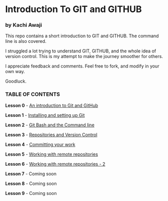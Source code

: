 # Introduction To GIT and GITHUB
### by Kachi Awaji

This repo contains a short introduction to GIT and GITHUB. The command line is also covered. 

I struggled a lot trying to understand GIT, GITHUB, and the whole idea of version control. This is my attempt to make the journey smoother for others. 

I appreciate feedback and comments. Feel free to fork, and modify in your own way.

Goodluck.

### TABLE OF CONTENTS
 **Lesson 0** - [An introduction to Git and GitHub](https://github.com/Kachi-Awaji/GIT-intro/blob/master/Lesson-0.md)

 **Lesson 1** - [Installing and setting up Git](https://github.com/Kachi-Awaji/GIT-intro/blob/master/Lesson-1.md)

 **Lesson 2** - [Git Bash and the Command line](https://github.com/Kachi-Awaji/GIT-intro/blob/master/Lesson-2.md)

 **Lesson 3** - [Repositories and Version Control](https://github.com/Kachi-Awaji/GIT-intro/blob/master/Lesson-3.md)

 **Lesson 4** - [Committing your work](https://github.com/Kachi-Awaji/GIT-intro/blob/master/Lesson-4.md)

 **Lesson 5** - [Working with remote repositories](https://github.com/Kachi-Awaji/GIT-intro/blob/master/Lesson-5.md)

 **Lesson 6** - [Working with remote repositories - 2](https://github.com/Kachi-Awaji/GIT-intro/blob/master/Lesson-6.md)

 **Lesson 7** - Coming soon 

 **Lesson 8** - Coming soon 

 **Lesson 9** - Coming soon 
